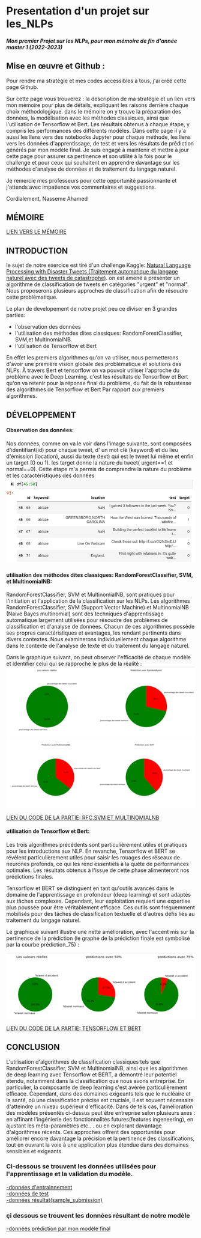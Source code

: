 # Presentation d'un projet sur les_NLPs
#### *Mon premier Projet sur les NLPs, pour mon mémoire de fin d'année  master 1 (2022-2023)*


## Mise en œuvre et Github :

Pour rendre ma stratégie et mes codes accessibles à tous, j'ai créé cette page Github. 

Sur cette page vous trouverez :
la description  de ma stratégie et un lien vers mon mémoire pour plus de détails, expliquant les raisons derrière chaque choix méthodologique.
dans le mémoire on y trouve la préparation des données, la modélisation avec les méthodes classiques, ainsi que l'utilisation de Tensorflow et Bert. Les résultats obtenus à chaque étape, y compris les performances des différents modèles.
Dans cette page il y'a aussi les liens vers des notebooks Jupyter pour chaque méthode, les liens vers les données d'apprentissage, de test et vers les résultats de prédiction générés par mon modèle final.
Je suis engagé à maintenir et mettre à jour cette page pour assurer sa pertinence et son utilité à la fois pour le challenge et pour ceux qui souhaitent en apprendre davantage sur les méthodes d'analyse de données et de traitement du langage naturel.

Je remercie mes professeurs pour cette opportunité passionnante et j'attends avec impatience vos commentaires et suggestions.

Cordialement,
Nasseme Ahamed

## MÉMOIRE
[LIEN VERS LE MÉMOIRE ](memoireupdate.pdf)

## INTRODUCTION
le sujet de notre exercice est tiré d'un challenge Kaggle: [Natural Language Processing with Disaster Tweets 
(Traitement automatique du langage naturel avec des tweets de catastrophe)](https://www.kaggle.com/competitions/nlp-getting-started).
on est amené à présenter un algorithme de classification de tweets en catégories "urgent" et "normal". Nous proposerons plusieurs approches de classification afin de résoudre cette problématique.

Le plan de developement de notre projet peu ce diviser en 3 grandes parties:
 - l'observation des données
 - l'utilisation des méthodes dites classiques: RandomForestClassifier, SVM,et MultinomialNB.
 - l'utilisation de Tensorflow et Bert
   
En effet les premiers algorithmes qu'on va utiliser, nous permetterons d'avoir une première vision globale des problématique et solutions des NLPs.
À travers Bert et tensorflow on va pouvoir utiliser l'approche du problème avec le Deep Learning. c'est les résultats de Tensorflow et Bert qu'on va retenir pour la réponse final du problème, du fait de la robustesse des algorithmes de Tensorflow et Bert Par rapport aux premiers algorithmes.

## DÉVELOPPEMENT 
#### Observation des données:
Nos données, comme on va le voir dans l'image suivante, sont composées d'identifiant(id) pour chaque tweet, d' un mot clé (keyword) et du lieu d'émission (location), aussi du texte (text) qui est le tweet lui même et enfin un target (0 ou 1). les target donne la nature du tweet( urgent==1 et normal==0). Cette étape m'a permis de comprendre la nature du problème et les caractéristiques des données
![](/images/text.png)

#### utilisation des méthodes dites classiques: RandomForestClassifier, SVM, et MultinomialNB:
RandomForestClassifier, SVM et MultinomialNB, sont pratiques pour l'initiation et l'application de la classification sur les NLPs. 
Les algorithmes RandomForestClassifier, SVM (Support Vector Machine) et MultinomialNB (Naive Bayes multinomial) sont des techniques d'apprentissage automatique largement utilisées pour résoudre des problèmes de classification et d'analyse de données. Chacun de ces algorithmes possède ses propres caractéristiques et avantages, les rendant pertinents dans divers contextes. Nous examinerons individuellement chaque algorithme dans le contexte de l'analyse de texte et du traitement du langage naturel.

Dans le graphique suivant, on peut observer l'efficacité de chaque modèle et identifier celui qui se rapproche le plus de la réalité :
![](/images/rfc.png)
![](/images/svm.png)


[ LIEN DU CODE DE LA PARTIE: RFC,SVM ET MULTINOMIALNB  ](/codes/CLASSIC.ipynb) 



#### utilisation de Tensorflow et Bert:
Les trois algorithmes précédents sont particulièrement utiles et pratiques pour les introductions aux NLP. En revanche, Tensorflow et BERT se révèlent particulièrement utiles pour saisir les rouages des réseaux de neurones profonds, ce qui les rend essentiels à la quête de performances optimales. 
Les résultats obtenus à l'issue de cette phase alimenteront nos prédictions finales.

Tensorflow et BERT se distinguent en tant qu'outils avancés dans le domaine de l'apprentissage en profondeur (deep learning) et sont adaptés aux tâches complexes. Cependant, leur exploitation requiert une expertise plus poussée pour être véritablement efficace. Ces outils sont fréquemment mobilisés pour des tâches de classification textuelle et d'autres défis liés au traitement du langage naturel.

Le graphique suivant illustre une nette amélioration, avec l'accent mis sur la pertinence de la prédiction (le graphe de la prédiction finale est symbolisé par la courbe prédiction_75) :


![](/images/tensorflow.png)


[ LIEN DU CODE DE LA PARTIE: TENSORFLOW ET BERT ](/codes/TENSORFLOW.ipynb) 


## CONCLUSION
L'utilisation d'algorithmes de classification classiques tels que RandomForestClassifier, SVM et MultinomialNB, ainsi que les algorithmes de deep learning avec Tensorflow et BERT, a démontré leur potentiel étendu, notamment dans la classification que nous avons entreprise. En particulier, la composante de deep learning s'est avérée particulièrement efficace. 
Cependant, dans des domaines exigeants tels que le nucléaire et la santé, où une classification précise est cruciale, il est souvent nécessaire d'atteindre un niveau supérieur d'efficacité.
Dans de tels cas, l'amélioration des modèles présentés ci-dessus peut être entreprise selon plusieurs axes : en affinant l'ingénierie des fonctionnalités futures(features ingeneering), en ajustant les méta-paramètres etc.. . ou en explorant davantage d'algorithmes récents. Ces approches offrent des opportunités pour améliorer encore davantage la précision et la pertinence des classifications, tout en ouvrant la voie à une application plus étendue dans des domaines sensibles et exigeants.



### Ci-dessous se trouvent les données utilisées pour l'apprentissage et la validation du modèle.

[-données d'entrainnement ](/donnees/train.csv) <br>
[-données de test ](/donnees/test.csv) <br>
[-données résultat(sample_submission) ](/donnees/sample_submission.csv)  <br>


### çi dessous se trouvent les données résultant de notre modèle

[-données prédiction par mon modèle final  ](/donnees/submission_final.csv)

